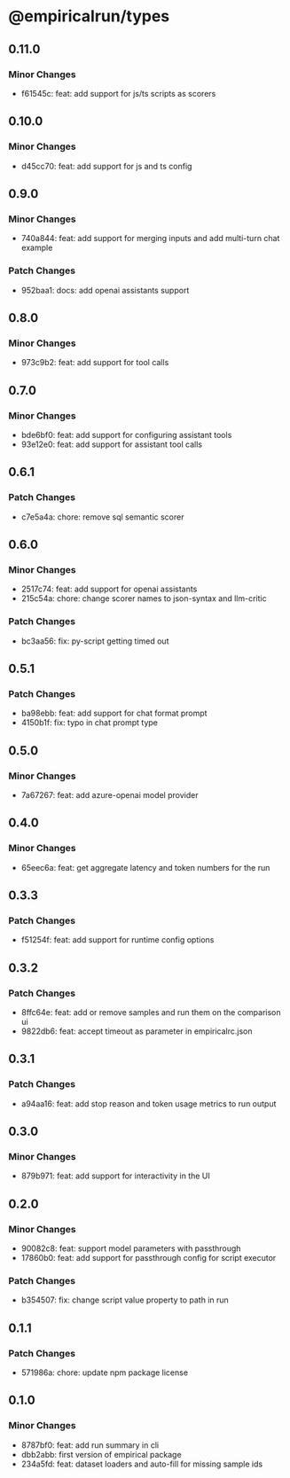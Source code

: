 # @empiricalrun/types

## 0.11.0

### Minor Changes

- f61545c: feat: add support for js/ts scripts as scorers

## 0.10.0

### Minor Changes

- d45cc70: feat: add support for js and ts config

## 0.9.0

### Minor Changes

- 740a844: feat: add support for merging inputs and add multi-turn chat example

### Patch Changes

- 952baa1: docs: add openai assistants support

## 0.8.0

### Minor Changes

- 973c9b2: feat: add support for tool calls

## 0.7.0

### Minor Changes

- bde6bf0: feat: add support for configuring assistant tools
- 93e12e0: feat: add support for assistant tool calls

## 0.6.1

### Patch Changes

- c7e5a4a: chore: remove sql semantic scorer

## 0.6.0

### Minor Changes

- 2517c74: feat: add support for openai assistants
- 215c54a: chore: change scorer names to json-syntax and llm-critic

### Patch Changes

- bc3aa56: fix: py-script getting timed out

## 0.5.1

### Patch Changes

- ba98ebb: feat: add support for chat format prompt
- 4150b1f: fix: typo in chat prompt type

## 0.5.0

### Minor Changes

- 7a67267: feat: add azure-openai model provider

## 0.4.0

### Minor Changes

- 65eec6a: feat: get aggregate latency and token numbers for the run

## 0.3.3

### Patch Changes

- f51254f: feat: add support for runtime config options

## 0.3.2

### Patch Changes

- 8ffc64e: feat: add or remove samples and run them on the comparison ui
- 9822db6: feat: accept timeout as parameter in empiricalrc.json

## 0.3.1

### Patch Changes

- a94aa16: feat: add stop reason and token usage metrics to run output

## 0.3.0

### Minor Changes

- 879b971: feat: add support for interactivity in the UI

## 0.2.0

### Minor Changes

- 90082c8: feat: support model parameters with passthrough
- 17860b0: feat: add support for passthrough config for script executor

### Patch Changes

- b354507: fix: change script value property to path in run

## 0.1.1

### Patch Changes

- 571986a: chore: update npm package license

## 0.1.0

### Minor Changes

- 8787bf0: feat: add run summary in cli
- dbb2abb: first version of empirical package
- 234a5fd: feat: dataset loaders and auto-fill for missing sample ids
